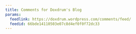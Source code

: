```yaml
---
title: Comments for Doxdrum's Blog
params:
  feedlink: https://doxdrum.wordpress.com/comments/feed/
  feedid: 66bde14110503e07c8d4ef0f0f72dc33
---
```

